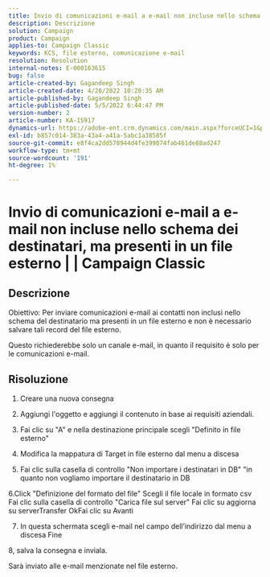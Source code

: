```yaml
---
title: Invio di comunicazioni e-mail a e-mail non incluse nello schema dei destinatari, ma presenti in un file esterno | | Campaign Classic
description: Descrizione
solution: Campaign
product: Campaign
applies-to: Campaign Classic
keywords: KCS, file esterno, comunicazione e-mail
resolution: Resolution
internal-notes: E-000163615
bug: false
article-created-by: Gagandeep Singh
article-created-date: 4/28/2022 10:20:35 AM
article-published-by: Gagandeep Singh
article-published-date: 5/5/2022 6:44:47 PM
version-number: 2
article-number: KA-15917
dynamics-url: https://adobe-ent.crm.dynamics.com/main.aspx?forceUCI=1&pagetype=entityrecord&etn=knowledgearticle&id=f3a22ad1-dcc6-ec11-a7b6-0022480a1004
exl-id: b857c014-383a-43a4-a41a-5abc1a38585f
source-git-commit: e8f4ca2dd578944d4fe399074fab461de88ad247
workflow-type: tm+mt
source-wordcount: '191'
ht-degree: 1%

---
```


# Invio di comunicazioni e-mail a e-mail non incluse nello schema dei destinatari, ma presenti in un file esterno | | Campaign Classic

## Descrizione


Obiettivo: Per inviare comunicazioni e-mail ai contatti non inclusi nello schema del destinatario ma presenti in un file esterno e non è necessario salvare tali record del file esterno.

Questo richiederebbe solo un canale e-mail, in quanto il requisito è solo per le comunicazioni e-mail.


## Risoluzione


1. Creare una nuova consegna

2. Aggiungi l&#39;oggetto e aggiungi il contenuto in base ai requisiti aziendali.

3. Fai clic su &quot;A&quot; e nella destinazione principale scegli &quot;Definito in file esterno&quot;

4. Modifica la mappatura di Target in file esterno dal menu a discesa

5. Fai clic sulla casella di controllo &quot;Non importare i destinatari in DB&quot; &quot;in quanto non vogliamo importare il destinatario in DB

6.Click &quot;Definizione del formato del file&quot; Scegli il file locale in formato csv Fai clic sulla casella di controllo &quot;Carica file sul server&quot; Fai clic su aggiorna su serverTransfer OkFai clic su Avanti

7. In questa schermata scegli e-mail nel campo dell’indirizzo dal menu a discesa Fine

8, salva la consegna e inviala.

Sarà inviato alle e-mail menzionate nel file esterno.
